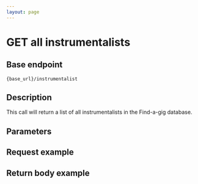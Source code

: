 ```yaml
---
layout: page
---
```


# GET all instrumentalists

## Base endpoint

```shell
{base_url}/instrumentalist
```

## Description

This call will return a list of all instrumentalists in the Find-a-gig database.

## Parameters

## Request example

## Return body example